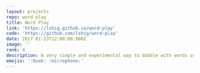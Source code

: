 ```yaml
---
layout: projects
repo: word-play
title: Word Play
link: 'https://lshig.github.io/word-play'
code: 'https://github.com/lshig/word-play'
date: 2017-01-23T12:00:00.000Z
image: ''
rank: 4
description: A very simple and experimental way to dabble with words used in the United States.
emojis: ':book: :microphone:'
---
```

